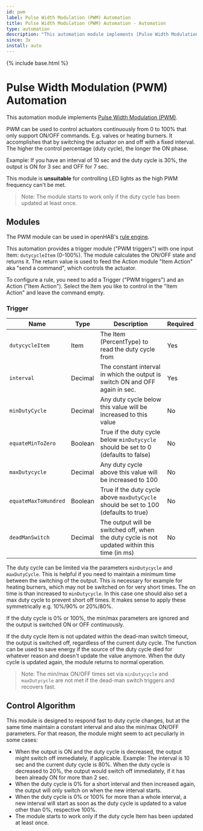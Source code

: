 ```yaml
---
id: pwm
label: Pulse Width Modulation (PWM) Automation
title: Pulse Width Modulation (PWM) Automation - Automation
type: automation
description: "This automation module implements [Pulse Width Modulation (PWM)](https://en.wikipedia.org/wiki/Pulse-width_modulation)."
since: 3x
install: auto
---
```


<!-- Attention authors: Do not edit directly. Please add your changes to the appropriate source repository -->

{% include base.html %}

# Pulse Width Modulation (PWM) Automation

This automation module implements [Pulse Width Modulation (PWM)](https://en.wikipedia.org/wiki/Pulse-width_modulation).

PWM can be used to control actuators continuously from 0 to 100% that only support ON/OFF commands.
E.g. valves or heating burners.
It accomplishes that by switching the actuator on and off with a fixed interval.
The higher the control percentage (duty cycle), the longer the ON phase.

Example: If you have an interval of 10 sec and the duty cycle is 30%, the output is ON for 3 sec and OFF for 7 sec.

This module is **unsuitable** for controlling LED lights as the high PWM frequency can't be met.

> Note: The module starts to work only if the duty cycle has been updated at least once.

## Modules

The PWM module can be used in openHAB's [rule engine](https://www.openhab.org/docs/configuration/rules-dsl.html).

This automation provides a trigger module ("PWM triggers") with one input Item: `dutycycleItem` (0-100%).
The module calculates the ON/OFF state and returns it.
The return value is used to feed the Action module "Item Action" aka "send a command", which controls the actuator.

To configure a rule, you need to add a Trigger ("PWM triggers") and an Action ("Item Action").
Select the Item you like to control in the "Item Action" and leave the command empty.

### Trigger

| Name                 | Type    | Description                                                                                  | Required |
|----------------------|---------|----------------------------------------------------------------------------------------------|----------|
| `dutycycleItem`      | Item    | The Item (PercentType) to read the duty cycle from                                           | Yes      |
| `interval`           | Decimal | The constant interval in which the output is switch ON and OFF again in sec.                 | Yes      |
| `minDutyCycle`       | Decimal | Any duty cycle below this value will be increased to this value                              | No       |
| `equateMinToZero`    | Boolean | True if the duty cycle below `minDutycycle` should be set to 0 (defaults to false)           | No       |
| `maxDutycycle`       | Decimal | Any duty cycle above this value will be increased to 100                                     | No       |
| `equateMaxToHundred` | Boolean | True if the duty cycle above `maxDutyCycle` should be set to 100 (defaults to true)          | No       |
| `deadManSwitch`      | Decimal | The output will be switched off, when the duty cycle is not updated within this time (in ms) | No       |

The duty cycle can be limited via the parameters `minDutycycle` and `maxDutyCycle`.
This is helpful if you need to maintain a minimum time between the switching of the output.
This is necessary for example for heating burners, which may not be switched on for very short times.
The on time is than increased to `minDutycycle`.
In this case one should also set a max duty cycle to prevent short off times.
It makes sense to apply these symmetrically e.g. 10%/90% or 20%/80%.

If the duty cycle is 0% or 100%, the min/max parameters are ignored and the output is switched ON or OFF continuously.

If the duty cycle Item is not updated within the dead-man switch timeout, the output is switched off, regardless of the current duty cycle.
The function can be used to save energy if the source of the duty cycle died for whatever reason and doesn't update the value anymore.
When the duty cycle is updated again, the module returns to normal operation.

> Note: The min/max ON/OFF times set via `minDutycycle` and `maxDutycycle` are not met if the dead-man switch triggers and recovers fast.

## Control Algorithm

This module is designed to respond fast to duty cycle changes, but at the same time maintain a constant interval and also the min/max ON/OFF parameters.
For that reason, the module might seem to act peculiarly in some cases:

- When the output is ON and the duty cycle is decreased, the output might switch off immediately, if applicable.
Example: The interval is 10 sec and the current duty cycle is 80%.
When the duty cycle is decreased to 20%, the output would switch off immediately, if it has been already ON for more than 2 sec.
- When the duty cycle is 0% for a short interval and then increased again, the output will only switch on when the new interval starts.
- When the duty cycle is 0% or 100% for more than a whole interval, a new interval will start as soon as the duty cycle is updated to a value other than 0%, respective 100%.
- The module starts to work only if the duty cycle Item has been updated at least once.
